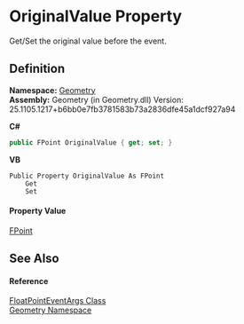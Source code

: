 # OriginalValue Property


Get/Set the original value before the event.



## Definition
**Namespace:** <a href="eb409b48-e279-bdb4-daf3-3196b72d55a2.md">Geometry</a>  
**Assembly:** Geometry (in Geometry.dll) Version: 25.1105.1217+b6bb0e7fb3781583b73a2836dfe45a1dcf927a94

**C#**
``` C#
public FPoint OriginalValue { get; set; }
```
**VB**
``` VB
Public Property OriginalValue As FPoint
	Get
	Set
```



#### Property Value
<a href="477a6142-7b25-5977-263a-a8e4e3c4f582.md">FPoint</a>

## See Also


#### Reference
<a href="3d5f5ce0-45ba-27c6-d554-58d5d0b30ea2.md">FloatPointEventArgs Class</a>  
<a href="eb409b48-e279-bdb4-daf3-3196b72d55a2.md">Geometry Namespace</a>  
